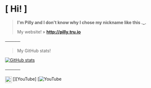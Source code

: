 # [ Hi! ]

> **I'm Pilly and I don't know why I chose my nickname like this ._.**
> 
> My website! » **http://pilly.tru.io**

─────

> My GitHub stats!
>
[![GitHub stats](https://github-readme-stats.vercel.app/api?username=PillyYT)](https://github.com/PillyYT)

─────


[<img align="left" alt="youtube" width="22px" src="https://upload.wikimedia.org/wikipedia/commons/thumb/0/09/YouTube_full-color_icon_%282017%29.svg/2560px-YouTube_full-color_icon_%282017%29.svg.png" />][YouTube]
[![YouTube](https://www.youtube.com/channel/UCW2Y-pG81_dOSDIEKwXMOSQ)
